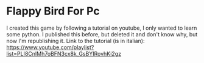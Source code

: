 # Flappy Bird For Pc

I created this game by following a tutorial on youtube, I only wanted to learn some python.
I published this before, but deleted it and don't know why, but now I'm republishing it.
Link to the tutorial (is in italian): https://www.youtube.com/playlist?list=PLI8CnIMh7oBFN3cx8k_GsBYIRovhKi2gz
